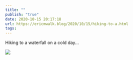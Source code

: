 ```yaml
---
title: ""
publish: "true"
date: 2020-10-15 20:17:18
url: https://ericmwalk.blog/2020/10/15/hiking-to-a.html
tags: 
---
```


Hiking to a waterfall on a cold day... 

![](https://ericmwalk.blog/uploads/2020/a46ccf8307.jpg)